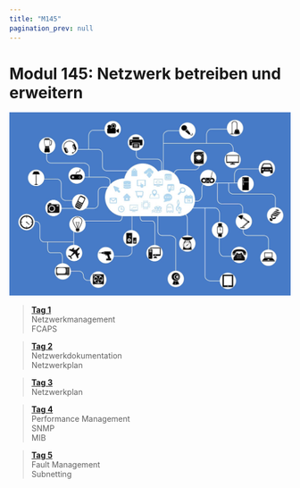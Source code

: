 ```yaml
---
title: "M145"
pagination_prev: null
---
```


# Modul 145: Netzwerk betreiben und erweitern

![logo_module](/data/m145/logo.jpg)

> [**Tag 1**](./tag-0001.md)  
> Netzwerkmanagement  
> FCAPS

> [**Tag 2**](./tag-0002.md)  
> Netzwerkdokumentation  
> Netzwerkplan

> [**Tag 3**](./tag-0003.md)  
> Netzwerkplan

> [**Tag 4**](./tag-0004.md)  
> Performance Management  
> SNMP  
> MIB

> [**Tag 5**](./tag-0005.md)  
> Fault Management  
> Subnetting
